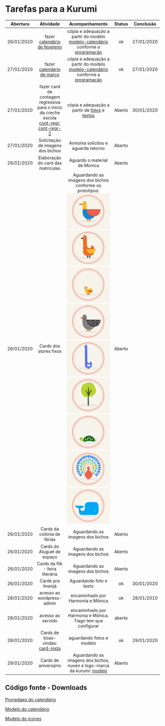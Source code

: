 # Tarefas para a Kurumi

| Abertura | Atividade | Acompanhamento | Status | Conclusão |
|:--------:|:---------:|:--------------:|:------:|:---------:|
| 26/01/2020 | fazer [calendário de fevereiro](images/calendario-fev.jpeg)  | cópia e adequação a partir do modelo [modelo-calendário](images/modelo-calendario.jpeg) conforme a [programação](CALENDÁRIO-INTERNO-2020.docx)  | ok  | 27/01/2020 |
| 27/01/2020 | fazer [calendário de março](images/calendario-mar.jpeg)  | cópia e adequação a partir do modelo [modelo-calendário](images/modelo-calendario.jpeg) conforme a [programação](CALENDÁRIO-INTERNO-2020.docx)  | ok  | 27/01/2020 |
| 27/01/2020 | fazer card de contagem regressiva para o início da creche escola [cont-regr](images/cont-regr.jpg); [cont-regr-2](images/cont-regr-2.jpg) |  cópia e adequação a partir de [fotos](images/pedido-1) e [textos](images/pedido-1/e-mail-1.pdf) | Aberto  | 30/01/2020 |
| 27/01/2020 | Solicitação de imagens dos bichos  | Armonia solicitou e aguarda retorno | Aberto |
| 26/01/2020 | Elaboração do card das matrículas | Aguardo o material de Monica | Aberto |  |
| 26/01/2020 | Cards dos stores fixos  | Aguardando as imagens dos bichos conforme os prototipos: ![p1](images/1-icones150x125.jpg) ![p2](images/2-icones150x125.jpg) ![p3](images/3-icones150x125.jpg) ![p4](images/4-icones150x125.jpg) ![p5](images/5-icones150x125.jpg) ![p6](images/6-icones150x125.jpg) ![p7](images/7-icones150x125.jpg) ![p8](images/8-icones150x125.jpg) ![p9](images/9-icones150x125.jpg) | Aberto |  |
| 26/01/2020 | Cards da colônia de férias  | Aguardando as imagens dos bichos | Aberto |  |
| 26/01/2020 | Cards do Aluguel de espaço  | Aguardando as imagens dos bichos | Aberto |  |
| 26/01/2020 | Cards da flik - feira literária  | Aguardando as imagens dos bichos | Aberto |  |
| 26/01/2020 | Cards pra Imenjá  | Aguardando foto e texto | ok | 30/01/2020 |
| 28/01/2020 | acesso ao wordpress-admin | encaminhado por Harmonia e Mônica | ok | 28/01/2010 |
| 28/01/2020 | acesso ao servido | encaminhado por Harmonia e Mônica. Tiago tem que configurar | aberto |  |
| 28/01/2020 | Cards de boas-vindas: [card-insta](images/card-boas-vindas-insta.jpg) | aguardando fotos e modelo | ok | 29/01/2020 |
| 29/01/2020 | Cards de aniversário | Aguardando as imagens dos bichos, nuven e logo-marca da kurumi: [modelo](images/aniversario-marina.jpg) | Aberto |  |

## Código fonte - Downloads

[Proriedaes do calendário](propriedades.md#propriedades-do-calendário)

[Modelo do calendário](images/modelo-calendario.xcf)

[Modelo do ícones](images/modelo-icones.xcf)